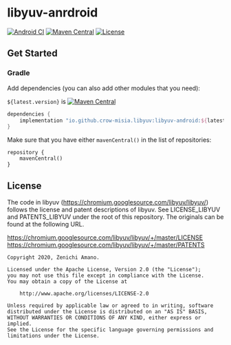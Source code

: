 libyuv-anrdroid
=================

[![Android CI](https://github.com/crow-misia/libyuv-android/actions/workflows/android.yml/badge.svg?branch=main)](https://github.com/crow-misia/libyuv-android/actions/workflows/android.yml)
[![Maven Central](https://img.shields.io/maven-central/v/io.github.crow-misia.libyuv/libyuv-android.svg?label=Maven%20Central)](https://search.maven.org/search?q=g:%22io.github.crow-misia.libyuv%22%20AND%20a:%22libyuv-android%22)
[![License](https://img.shields.io/github/license/crow-misia/libyuv-android)](LICENSE)

## Get Started

### Gradle

Add dependencies (you can also add other modules that you need):

`${latest.version}` is [![Maven Central](https://img.shields.io/maven-central/v/io.github.crow-misia.libyuv/libyuv-android.svg?label=Maven%20Central)](https://search.maven.org/search?q=g:%22io.github.crow-misia.libyuv%22%20AND%20a:%22libyuv-android%22)

```groovy
dependencies {
    implementation "io.github.crow-misia.libyuv:libyuv-android:${latest.version}"
}
```

Make sure that you have either `mavenCentral()` in the list of repositories:

```
repository {
    mavenCentral()
}
```

## License

The code in libyuv (https://chromium.googlesource.com/libyuv/libyuv/) follows the license and patent descriptions of libyuv.
See LICENSE_LIBYUV and PATENTS_LIBYUV under the root of this repository. The originals can be found at the following URL.

https://chromium.googlesource.com/libyuv/libyuv/+/master/LICENSE
https://chromium.googlesource.com/libyuv/libyuv/+/master/PATENTS

```
Copyright 2020, Zenichi Amano.

Licensed under the Apache License, Version 2.0 (the "License");
you may not use this file except in compliance with the License.
You may obtain a copy of the License at

    http://www.apache.org/licenses/LICENSE-2.0

Unless required by applicable law or agreed to in writing, software
distributed under the License is distributed on an "AS IS" BASIS,
WITHOUT WARRANTIES OR CONDITIONS OF ANY KIND, either express or implied.
See the License for the specific language governing permissions and
limitations under the License.
```
